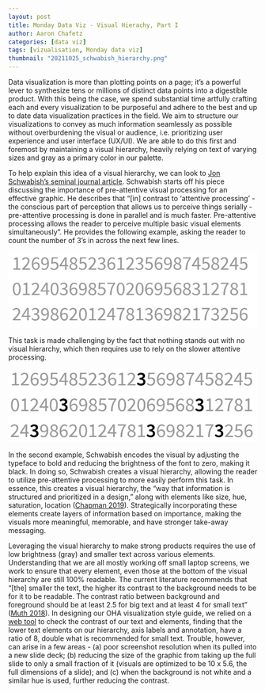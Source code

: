 ```yaml
---
layout: post
title: Monday Data Viz - Visual Hierachy, Part I
author: Aaron Chafetz
categories: [data viz]
tags: [vizualisation, Monday data viz]
thumbnail: "20211025_schwabish_hierarchy.png"
---
```


 Data visualization is more than plotting points on a page; it’s a powerful lever to synthesize tens or millions of distinct data points into a digestible product. With this being the case, we spend substantial time artfully crafting each and every visualization to be purposeful and adhere to the best and up to date data visualization practices in the field. We aim to structure our visualizations to convey as much information seamlessly as possible without overburdening the visual or audience, i.e. prioritizing user experience and user interface (UX/UI). We are able to do this first and foremost by maintaining a visual hierarchy, heavily relying on text of varying sizes and gray as a primary color in our palette. 

To help explain this idea of a visual hierarchy, we can look to [Jon Schwabish’s seminal journal article](https://www.aeaweb.org/articles?id=10.1257/jep.28.1.209). Schwabish starts off his piece discussing the importance of pre-attentive visual processing for an effective graphic. He describes that “[in] contrast to ‘attentive processing’ - the conscious part of perception that allows us to perceive things serially - pre-attentive processing is done in parallel and is much faster. Pre-attentive processing allows the reader to perceive multiple basic visual elements simultaneously”.  He provides the following example, asking the reader to count the number of 3’s in across the next few lines.

![no hiearchy](/assets/img/posts/20211025_schwabish_no-hierarchy.png)

This task is made challenging by the fact that nothing stands out with no visual hierarchy, which then requires use to rely on the slower attentive processing.  

![hiearchy](/assets/img/posts/20211025_schwabish_hierarchy.png)

In the second example, Schwabish encodes the visual by adjusting the typeface to bold and reducing the brightness of the font to zero, making it black. In doing so, Schwabish creates a visual hierarchy, allowing the reader to utilize pre-attentive processing to more easily perform this task. In essence, this creates a visual hierarchy, the “way that information is structured and prioritized in a design,” along with elements like size, hue, saturation, location ([Chapman 2019](http://www.toptal.com/designers/ux/visual-hierarchy-infographic)).  Strategically incorporating these elements create layers of information based on importance, making the visuals more meaningful, memorable, and have stronger take-away messaging. 

Leveraging the visual hierarchy to make strong products requires the use of low brightness (gray) and smaller text across various elements. Understanding that we are all mostly working off small laptop screens, we work to ensure that every element, even those at the bottom of the visual hierarchy are still 100% readable. The current literature recommends that “[the] smaller the text, the higher its contrast to the background needs to be for it to be readable. The contrast ratio between background and foreground should be at least 2.5 for big text and at least 4 for small text” ([Muth 2018](https://blog.datawrapper.de/colors/)).  In designing our OHA visualization style guide, we relied on a [web tool](https://snook.ca/technical/colour_contrast/colour.html) to check the contrast of our text and elements, finding that the lower text elements on our hierarchy, axis labels and annotation, have a ratio of 8, double what is recommended for small text. Trouble, however, can arise in a few areas - (a) poor screenshot resolution when its pulled into a new slide deck; (b) reducing the size of the graphic from taking up the full slide to only a small fraction of it (visuals are optimized to be 10 x 5.6, the full dimensions of a slide); and (c) when the background is not white and a similar hue is used, further reducing the contrast.